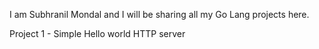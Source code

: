 I am Subhranil Mondal and I will be sharing all my Go Lang projects here.

Project 1 - Simple Hello world HTTP server